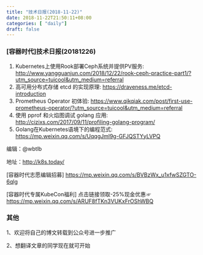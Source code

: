 ```yaml
--- 
title: "技术日报(2018-11-22)" 
date: 2018-11-22T21:50:11+08:00
categories: [ "daily"]
draft: false
---
```

### [容器时代]技术日报(20181226)

1. Kubernetes上使用Rook部署Ceph系统并提供PV服务: <http://www.yangguanjun.com/2018/12/22/rook-ceph-practice-part1/?utm_source=tuicool&utm_medium=referral>
2. 高可用分布式存储 etcd 的实现原理: <https://draveness.me/etcd-introduction>
3. Prometheus Operator 初体验: <https://www.qikqiak.com/post/first-use-prometheus-operator/?utm_source=tuicool&utm_medium=referral>
4. 使用 pprof 和火焰图调试 golang 应用: <http://cizixs.com/2017/09/11/profiling-golang-program/> 
5. Golang在Kubernetes语境下的编程范式: <https://mp.weixin.qq.com/s/UqqgJml9g-GFJQSTYyLVPQ>

编辑：@wbtlb

地址：<http://k8s.today/>

[容器时代志愿编辑招募] <https://mp.weixin.qq.com/s/BVBzWx_u1xfwSZGTO-6qlg>

[容器时代专属KubeCon福利] 点击链接领取-25%现金优惠☞ <https://mp.weixin.qq.com/s/ARUF8fTKn3VUKxFrOShWBQ>

### 其他

1、欢迎将自己的博文转载到公众号进一步推广

2、想翻译文章的同学现在就可开始

